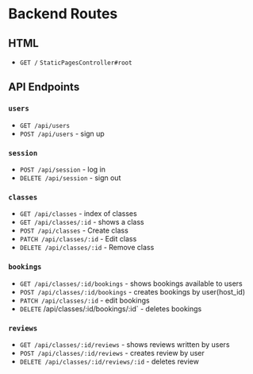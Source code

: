 # Backend Routes

## HTML 
* `GET /` `StaticPagesController#root`

## API Endpoints

### `users`

* `GET /api/users` 
* `POST /api/users` - sign up

### `session`

* `POST /api/session` - log in 
*  `DELETE /api/session` - sign out 

### `classes`

* `GET /api/classes` - index of classes
* `GET /api/classes/:id` - shows a class
* `POST /api/classes` - Create class
* `PATCH /api/classes/:id` - Edit class
* `DELETE /api/classes/:id` - Remove class


### `bookings` 

* `GET /api/classes/:id/bookings` - shows bookings available to users 
* `POST /api/classes/:id/bookings` - creates bookings by user(host_id)
* `PATCH /api/classes/:id` - edit bookings
* `DELETE` /api/classes/:id/bookings/:id`  - deletes bookings 

### `reviews`

* `GET /api/classes/:id/reviews` - shows reviews written by users 
* `POST /api/classes/:id/reviews` - creates review by user
* `DELETE /api/classes/:id/reviews/:id` - deletes review